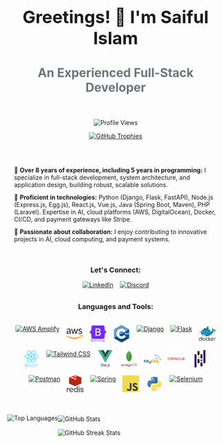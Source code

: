 <section style="text-align: center; margin-bottom: 2rem;">
  <header>
    <h1 style="font-size: 2.5rem; margin-bottom: 0.5rem;">Greetings! 👋 I'm Saiful Islam</h1>
    <h3 style="font-size: 1.75rem; color: #6c757d;">An Experienced Full-Stack Developer</h3>
  </header>

  <p>
    <img src="https://komarev.com/ghpvc/?username=saislamb97&label=Profile%20views&color=0e75b6&style=flat" 
         alt="Profile Views" loading="lazy" />
  </p>

  <p>
    <a href="https://github.com/ryo-ma/github-profile-trophy" aria-label="GitHub Profile Trophies">
      <img src="https://github-profile-trophy.vercel.app/?username=saislamb97&theme=onedark&no-frame=true&margin-w=15" 
           alt="GitHub Trophies" loading="lazy" />
    </a>
  </p>
</section>

<section style="text-align: left; max-width: 800px; margin: 0 auto; padding: 1rem;">
  <ul style="list-style: none; padding: 0;">
    <li style="margin-bottom: 0.75rem;">🔭 <strong>Over 8 years of experience, including 5 years in programming:</strong> 
        I specialize in full-stack development, system architecture, and application design, building robust, scalable solutions.</li>
    <li style="margin-bottom: 0.75rem;">🌱 <strong>Proficient in technologies:</strong> Python (Django, Flask, FastAPI), Node.js (Express.js, Egg.js), 
        React.js, Vue.js, Java (Spring Boot, Maven), PHP (Laravel). Expertise in AI, cloud platforms (AWS, DigitalOcean), Docker, CI/CD, 
        and payment gateways like Stripe.</li>
    <li style="margin-bottom: 0.75rem;">👯 <strong>Passionate about collaboration:</strong> I enjoy contributing to innovative projects in AI, cloud computing, and payment systems.</li>
  </ul>
</section>

<h3 style="text-align: center;">Let's Connect:</h3>
<p style="display: flex; justify-content: center; gap: 1rem;">
  <a href="https://linkedin.com/in/saislamb97" target="_blank" aria-label="LinkedIn Profile">
    <img src="https://raw.githubusercontent.com/rahuldkjain/github-profile-readme-generator/master/src/images/icons/Social/linked-in-alt.svg" 
         alt="LinkedIn" height="30" width="40" />
  </a>
  <a href="https://discord.gg/6895" target="_blank" aria-label="Discord">
    <img src="https://raw.githubusercontent.com/rahuldkjain/github-profile-readme-generator/master/src/images/icons/Social/discord.svg" 
         alt="Discord" height="30" width="40" />
  </a>
</p>

<h3 style="text-align: center; margin-top: 2rem;">Languages and Tools:</h3>
<div style="display: flex; flex-wrap: wrap; gap: 15px; justify-content: center; padding: 1rem;">
  <a href="https://aws.amazon.com/amplify/" target="_blank" rel="noreferrer" aria-label="AWS Amplify">
    <img src="https://docs.amplify.aws/assets/logo-dark.svg" alt="AWS Amplify" width="40" height="40" loading="lazy" />
  </a>
  <a href="https://aws.amazon.com" target="_blank" rel="noreferrer" aria-label="AWS">
    <img src="https://raw.githubusercontent.com/devicons/devicon/master/icons/amazonwebservices/amazonwebservices-original-wordmark.svg" 
         alt="AWS" width="40" height="40" loading="lazy" />
  </a>
  <a href="https://getbootstrap.com" target="_blank" rel="noreferrer" aria-label="Bootstrap">
    <img src="https://raw.githubusercontent.com/devicons/devicon/master/icons/bootstrap/bootstrap-plain-wordmark.svg" 
         alt="Bootstrap" width="40" height="40" loading="lazy" />
  </a>
  <a href="https://www.w3schools.com/cpp/" target="_blank" rel="noreferrer" aria-label="C++">
    <img src="https://raw.githubusercontent.com/devicons/devicon/master/icons/cplusplus/cplusplus-original.svg" 
         alt="C++" width="40" height="40" loading="lazy" />
  </a>
  <a href="https://www.djangoproject.com/" target="_blank" rel="noreferrer" aria-label="Django">
    <img src="https://cdn.worldvectorlogo.com/logos/django.svg" alt="Django" width="40" height="40" loading="lazy" />
  </a>
  <a href="https://flask.palletsprojects.com/" target="_blank" rel="noreferrer" aria-label="Flask">
    <img src="https://www.vectorlogo.zone/logos/pocoo_flask/pocoo_flask-icon.svg" alt="Flask" width="40" height="40" loading="lazy" />
  </a>
  <a href="https://www.docker.com/" target="_blank" rel="noreferrer" aria-label="Docker">
    <img src="https://raw.githubusercontent.com/devicons/devicon/master/icons/docker/docker-original-wordmark.svg" 
         alt="Docker" width="40" height="40" loading="lazy" />
  </a>
  <a href="https://reactjs.org/" target="_blank" rel="noreferrer" aria-label="React">
    <img src="https://raw.githubusercontent.com/devicons/devicon/master/icons/react/react-original-wordmark.svg" 
         alt="React" width="40" height="40" loading="lazy" />
  </a>
  <a href="https://tailwindcss.com/" target="_blank" rel="noreferrer" aria-label="Tailwind CSS">
    <img src="https://www.vectorlogo.zone/logos/tailwindcss/tailwindcss-icon.svg" alt="Tailwind CSS" width="40" height="40" loading="lazy" />
  </a>
  <a href="https://vuejs.org/" target="_blank" rel="noreferrer" aria-label="Vue.js">
    <img src="https://raw.githubusercontent.com/devicons/devicon/master/icons/vuejs/vuejs-original-wordmark.svg" 
         alt="Vue.js" width="40" height="40" loading="lazy" />
  </a>
  <a href="https://www.mongodb.com/" target="_blank" rel="noreferrer" aria-label="MongoDB">
    <img src="https://raw.githubusercontent.com/devicons/devicon/master/icons/mongodb/mongodb-original-wordmark.svg" 
         alt="MongoDB" width="40" height="40" loading="lazy" />
  </a>
  <a href="https://www.mysql.com/" target="_blank" rel="noreferrer" aria-label="MySQL">
    <img src="https://raw.githubusercontent.com/devicons/devicon/master/icons/mysql/mysql-original-wordmark.svg" 
         alt="MySQL" width="40" height="40" loading="lazy" />
  </a>
  <a href="https://www.oracle.com/" target="_blank" rel="noreferrer" aria-label="Oracle">
    <img src="https://raw.githubusercontent.com/devicons/devicon/master/icons/oracle/oracle-original.svg" 
         alt="Oracle" width="40" height="40" loading="lazy" />
  </a>
  <a href="https://pandas.pydata.org/" target="_blank" rel="noreferrer" aria-label="Pandas">
    <img src="https://raw.githubusercontent.com/devicons/devicon/2ae2a900d2f041da66e950e4d48052658d850630/icons/pandas/pandas-original.svg" 
         alt="Pandas" width="40" height="40" loading="lazy" />
  </a>
  <a href="https://postman.com" target="_blank" rel="noreferrer" aria-label="Postman">
    <img src="https://www.vectorlogo.zone/logos/getpostman/getpostman-icon.svg" alt="Postman" width="40" height="40" loading="lazy" />
  </a>
  <a href="https://redis.io/" target="_blank" rel="noreferrer" aria-label="Redis">
    <img src="https://raw.githubusercontent.com/devicons/devicon/master/icons/redis/redis-original-wordmark.svg" 
         alt="Redis" width="40" height="40" loading="lazy" />
  </a>
  <a href="https://spring.io/" target="_blank" rel="noreferrer" aria-label="Spring Framework">
    <img src="https://www.vectorlogo.zone/logos/springio/springio-icon.svg" alt="Spring" width="40" height="40" loading="lazy" />
  </a>
  <a href="https://developer.mozilla.org/en-US/docs/Web/JavaScript" target="_blank" rel="noreferrer" aria-label="JavaScript">
    <img src="https://raw.githubusercontent.com/devicons/devicon/master/icons/javascript/javascript-original.svg" 
         alt="JavaScript" width="40" height="40" loading="lazy" />
  </a>
  <a href="https://www.python.org" target="_blank" rel="noreferrer" aria-label="Python">
    <img src="https://raw.githubusercontent.com/devicons/devicon/master/icons/python/python-original.svg" 
         alt="Python" width="40" height="40" loading="lazy" />
  </a>
  <a href="https://www.selenium.dev" target="_blank" rel="noreferrer" aria-label="Selenium">
    <img src="https://raw.githubusercontent.com/detain/svg-logos/780f25886640cef088af994181646db2f6b1a3f8/svg/selenium-logo.svg" 
         alt="Selenium" width="40" height="40" loading="lazy" />
  </a>
</div>

<section style="margin-top: 2rem;">
  <p>
    <img align="left" 
         src="https://github-readme-stats.vercel.app/api/top-langs?username=saislamb97&show_icons=true&layout=compact&theme=dark" 
         alt="Top Languages" loading="lazy" style="margin-bottom: 1rem;" />
  </p>

  <p>
    <img align="center" 
         src="https://github-readme-stats.vercel.app/api?username=saislamb97&show_icons=true&theme=dark" 
         alt="GitHub Stats" loading="lazy" />
  </p>

  <p>
    <img align="center" 
         src="https://github-readme-streak-stats.herokuapp.com/?user=saislamb97&theme=dark" 
         alt="GitHub Streak Stats" loading="lazy" />
  </p>
</section>
